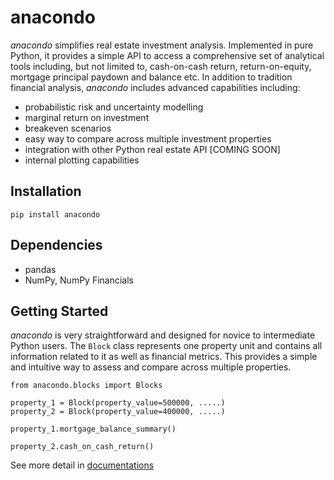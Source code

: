 # anacondo

_anacondo_ simplifies real estate investment analysis. Implemented in pure Python, it provides a simple API to access a comprehensive set of analytical tools including, but not limited to, cash-on-cash return, return-on-equity, mortgage principal paydown and balance etc. In addition to tradition financial analysis, _anacondo_ includes advanced capabilities including:

- probabilistic risk and uncertainty modelling
- marginal return on investment
- breakeven scenarios
- easy way to compare across multiple investment properties
- integration with other Python real estate API [COMING SOON]
- internal plotting capabilities

## Installation

```
pip install anacondo
```

## Dependencies
- pandas
- NumPy, NumPy Financials

## Getting Started

_anacondo_ is very straightforward and designed for novice to intermediate Python users. The `Block` class represents one property unit and contains all information related to it as well as financial metrics. This provides a simple and intuitive way to assess and compare across multiple properties.

```
from anacondo.blocks import Blocks

property_1 = Block(property_value=500000, .....)
property_2 = Block(property_value=400000, .....)

property_1.mortgage_balance_summary()

property_2.cash_on_cash_return()

```

See more detail in [documentations](/docs/Quickstart.md)


